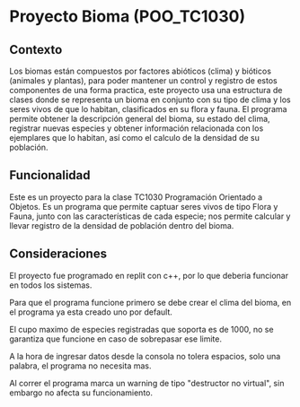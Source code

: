 # Proyecto Bioma (POO_TC1030)

## Contexto

Los biomas están compuestos por factores abióticos (clima) y bióticos (animales y plantas), para poder mantener un control y registro de estos componentes de una forma practica, este proyecto usa una estructura de clases donde se representa un bioma en conjunto con su tipo de clima y los seres vivos de que lo habitan, clasificados en su flora y fauna. El programa permite obtener la descripción general del bioma, su estado del clima, registrar nuevas especies y obtener información relacionada con los ejemplares que lo habitan, así como el calculo de la densidad de su población.

## Funcionalidad

Este es un proyecto para la clase TC1030 Programación Orientado a Objetos. Es un programa que permite captuar seres vivos de tipo Flora y Fauna, junto con las características de cada especie; nos permite calcular y llevar registro de la densidad de población dentro del bioma. 

## Consideraciones

El proyecto fue programado en replit con c++, por lo que deberia funcionar en todos los sistemas.

Para que el programa funcione primero se debe crear el clima del bioma, en el programa ya esta creado uno por default.

El cupo maximo de especies registradas que soporta es de 1000, no se garantiza que funcione en caso de sobrepasar ese limite.

A la hora de ingresar datos desde la consola no tolera espacios, solo una palabra, el programa no necesita mas. 

Al correr el programa marca un warning de tipo "destructor no virtual", sin embargo no afecta su funcionamiento. 
